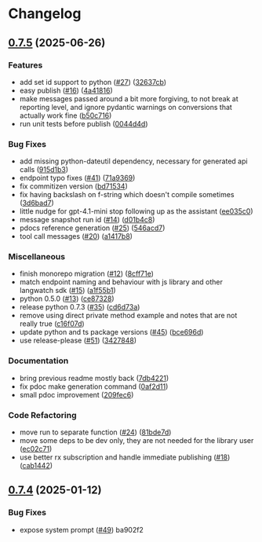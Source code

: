 # Changelog

## [0.7.5](https://github.com/langwatch/scenario/compare/python/v0.7.4...python/v0.7.5) (2025-06-26)


### Features

* add set id support to python ([#27](https://github.com/langwatch/scenario/issues/27)) ([32637cb](https://github.com/langwatch/scenario/commit/32637cb847fec4c52d39f0250aaeee496a24b3b6))
* easy publish ([#16](https://github.com/langwatch/scenario/issues/16)) ([4a41816](https://github.com/langwatch/scenario/commit/4a41816ea5b97f9dc19e9a69fac524d39092011f))
* make messages passed around a bit more forgiving, to not break at reporting level, and ignore pydantic warnings on conversions that actually work fine ([b50c716](https://github.com/langwatch/scenario/commit/b50c716758229e3e1478f941588c1540772767af))
* run unit tests before publish ([0044d4d](https://github.com/langwatch/scenario/commit/0044d4da722adf72d72dd4a4465cc5b886229988))


### Bug Fixes

* add missing python-dateutil dependency, necessary for generated api calls ([915d1b3](https://github.com/langwatch/scenario/commit/915d1b34e0008dcac2d620033a6fcecd0f12408c))
* endpoint typo fixes ([#41](https://github.com/langwatch/scenario/issues/41)) ([71a9369](https://github.com/langwatch/scenario/commit/71a93691cbe9244b339e9bd481eeea9412bcf8ad))
* fix commitizen version ([bd71534](https://github.com/langwatch/scenario/commit/bd71534ee228644bf79ea1efb366f5515c1ae03b))
* fix having backslash on f-string which doesn't compile sometimes ([3d6bad7](https://github.com/langwatch/scenario/commit/3d6bad7595407725d330cc7cfe2e8ee50d112851))
* little nudge for gpt-4.1-mini stop following up as the assistant ([ee035c0](https://github.com/langwatch/scenario/commit/ee035c0399a38cd7150168048db352f39ea0b61b))
* message snapshot run id ([#14](https://github.com/langwatch/scenario/issues/14)) ([d01b4c8](https://github.com/langwatch/scenario/commit/d01b4c84e2a001e61169442558efa3d3d63e0bff))
* pdocs reference generation ([#25](https://github.com/langwatch/scenario/issues/25)) ([546acd7](https://github.com/langwatch/scenario/commit/546acd73d143e968ffbd3247f03627cc68077892))
* tool call messages ([#20](https://github.com/langwatch/scenario/issues/20)) ([a1417b8](https://github.com/langwatch/scenario/commit/a1417b85c00670e71ad89e201bb96c0416d7b762))


### Miscellaneous

* finish monorepo migration ([#12](https://github.com/langwatch/scenario/issues/12)) ([8cff71e](https://github.com/langwatch/scenario/commit/8cff71e6c98f72b760603e6ddd6275882f2d9540))
* match endpoint naming and behaviour with js library and other langwatch sdk ([#15](https://github.com/langwatch/scenario/issues/15)) ([a1f55b1](https://github.com/langwatch/scenario/commit/a1f55b17bf2dff4250ab1843fb054c100563dd5d))
* python 0.5.0 ([#13](https://github.com/langwatch/scenario/issues/13)) ([ce87328](https://github.com/langwatch/scenario/commit/ce87328ad23e3dc085bd18f46a6cc7632f032471))
* release python 0.7.3 ([#35](https://github.com/langwatch/scenario/issues/35)) ([cd6d73a](https://github.com/langwatch/scenario/commit/cd6d73af7701ba192e0c5647bcc9101fb1ce2bd5))
* remove using direct private method example and notes that are not really true ([c16f07d](https://github.com/langwatch/scenario/commit/c16f07de3e3a852423d9b3c8e7f360cc372fec46))
* update python and ts package versions ([#45](https://github.com/langwatch/scenario/issues/45)) ([bce696d](https://github.com/langwatch/scenario/commit/bce696de47e6b16cb4ee447a13573b60f68a202a))
* use release-please ([#51](https://github.com/langwatch/scenario/issues/51)) ([3427848](https://github.com/langwatch/scenario/commit/342784875bd3ffa8fbf39b8ecca3a14ec8fb8661))


### Documentation

* bring previous readme mostly back ([7db4221](https://github.com/langwatch/scenario/commit/7db422102f01db61b3ff68fd59b59181663512f3))
* fix pdoc make generation command ([0af2d11](https://github.com/langwatch/scenario/commit/0af2d11b4b9e97df6ad5fcb83fdea983480a8594))
* small pdoc improvement ([209fec6](https://github.com/langwatch/scenario/commit/209fec658e218873616991f6f3433aa0ca7e28a5))


### Code Refactoring

* move run to separate function ([#24](https://github.com/langwatch/scenario/issues/24)) ([81bde7d](https://github.com/langwatch/scenario/commit/81bde7d73378ebcb3718e4f1c2e084df8c7b1486))
* move some deps to be dev only, they are not needed for the library user ([ec02c71](https://github.com/langwatch/scenario/commit/ec02c71ab1be454be24e4a188e831a86dc3b6156))
* use better rx subscription and handle immediate publishing ([#18](https://github.com/langwatch/scenario/issues/18)) ([cab1442](https://github.com/langwatch/scenario/commit/cab14420b202bb9493b1cb84cf0e384330b2b94b))

## [0.7.4](https://github.com/langwatch/scenario/compare/python/v0.7.3...python/v0.7.4) (2025-01-12)

### Bug Fixes

- expose system prompt ([#49](https://github.com/langwatch/scenario/issues/49)) ba902f2
